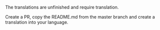 The translations are unfinished and require translation.

Create a PR, copy the README.md from the master branch
and create a translation into your language.